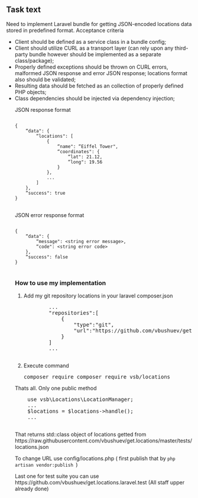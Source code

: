 ## Task text

Need to implement Laravel bundle for getting JSON-encoded locations data stored in
predefined format.
Acceptance criteria
<ul>
<li>Client should be defined as a service class in a bundle config;</li>
<li>Client should utilize CURL as a transport layer (can rely upon any third-party bundle however should be implemented as a separate class/package);</li>
<li>Properly defined exceptions should be thrown on CURL errors, malformed JSON response and error JSON response; locations format also should be validated;</li>
<li>Resulting data should be fetched as an collection of properly defined PHP objects;</li>
<li>Class dependencies should be injected via dependency injection;</li>

<p>
JSON response format
<pre>
<code>
{
    “data": {
        “locations": [
            {
                “name": “Eiffel Tower",
                “coordinates": {
                    “lat": 21.12,
                    “long": 19.56
                }
            },
            ...
        ]
    },
    “success": true
}
</code>
</pre>
</p>
<p>
JSON error response format
<pre>
<code>
{
    “data": {
        “message": &lt;string error message&gt;,
        “code": &lt;string error code&gt;
    },
    “success": false
}
</code>
</pre>
</p>

<h3>How to use my implementation</h3>
<ol>
    <li>
        Add my git repository locations in your laravel composer.json
        <pre>
        ...
        "repositories":[
            {
                "type":"git",
                "url":"https://github.com/vbushuev/get.locations"
            }
        ]
        ...
        </pre>
    </li>
    <li> Execute command <pre>composer require composer require vsb/locations</pre></li>
</ol>
<p>
    Thats all.
    Only one public method
    <pre>
    use vsb\Locations\LocationManager;
    ...
    $locations = $locations->handle();
    ...
    </pre>
    That returns std::class object of locations getted from https://raw.githubusercontent.com/vbushuev/get.locations/master/tests/locations.json
</p>
<p>
    To change URL use config/locations.php ( first publish that by <code>php artisan vendor:publish </code>)
</p>
<p>
    Last one for test suite you can use https://github.com/vbushuev/get.locations.laravel.test (All staff upper already done)
</p>
